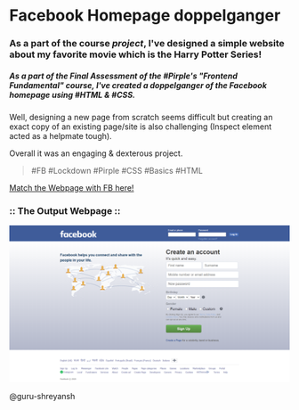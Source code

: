 # **Facebook Homepage doppelganger**
### As a part of the course *project*, I've designed a simple website about my favorite movie which is the Harry Potter Series!
##### As a part of the Final Assessment of the #Pirple's "Frontend Fundamental" course, I've created a doppelganger of the Facebook homepage using #HTML & #CSS.
Well, designing a new page from scratch seems difficult but creating an exact copy of an existing page/site is also challenging 
(Inspect element acted as a helpmate tough).

Overall it was an engaging & dexterous project.
> #FB #Lockdown #Pirple
> #CSS #Basics #HTML

[Match the Webpage with FB here!](https://facebook.com/)

### :: The Output Webpage ::

![FB](https://github.com/guru-shreyansh/PIRPLE-Frontend-Fundamental-Projects/blob/master/Project%232/Project%20%232%23%20Output.png)

@guru-shreyansh

